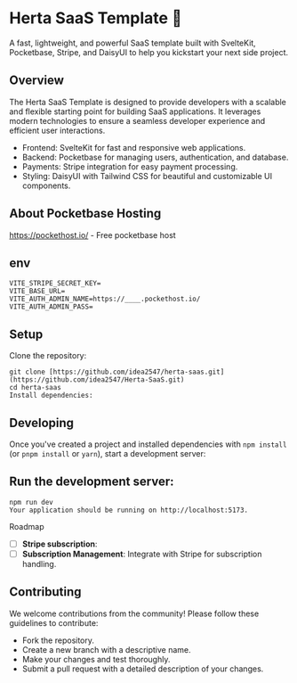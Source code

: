# Herta SaaS Template 🚀
A fast, lightweight, and powerful SaaS template built with SvelteKit, Pocketbase, Stripe, and DaisyUI to help you kickstart your next side project.

## Overview
The Herta SaaS Template is designed to provide developers with a scalable and flexible starting point for building SaaS applications. It leverages modern technologies to ensure a seamless developer experience and efficient user interactions.

- Frontend: SvelteKit for fast and responsive web applications.
- Backend: Pocketbase for managing users, authentication, and database.
- Payments: Stripe integration for easy payment processing.
- Styling: DaisyUI with Tailwind CSS for beautiful and customizable UI components.

## About Pocketbase Hosting
https://pockethost.io/ - Free pocketbase host


## env
```
VITE_STRIPE_SECRET_KEY=
VITE_BASE_URL=
VITE_AUTH_ADMIN_NAME=https://____.pockethost.io/
VITE_AUTH_ADMIN_PASS=
```
## Setup
Clone the repository:
```
git clone [https://github.com/idea2547/herta-saas.git](https://github.com/idea2547/Herta-SaaS.git)
cd herta-saas
Install dependencies:
```
## Developing

Once you've created a project and installed dependencies with `npm install` (or `pnpm install` or `yarn`), start a development server:

## Run the development server:

```
npm run dev
Your application should be running on http://localhost:5173.
```
Roadmap
- [ ] **Stripe subscription**:
- [ ] **Subscription Management**: Integrate with Stripe for subscription handling.

## Contributing
We welcome contributions from the community! Please follow these guidelines to contribute:

- Fork the repository.
- Create a new branch with a descriptive name.
- Make your changes and test thoroughly.
- Submit a pull request with a detailed description of your changes.
